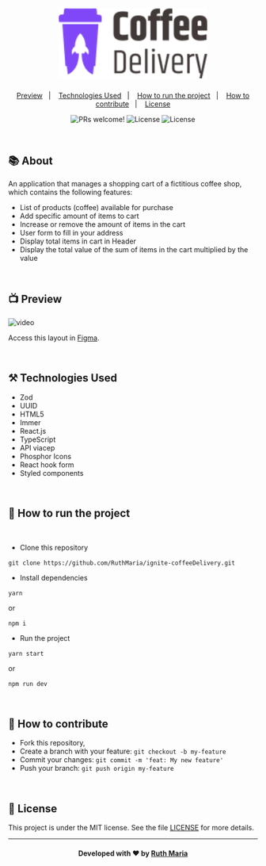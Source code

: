 <h1 align="center">
    <img alt="Logo Repository" src="./public/assets/logo.svg" width="300px" />
</h1>

<p align="center">
  <a href="#execution">Preview</a>&nbsp;&nbsp;&nbsp;|&nbsp;&nbsp;&nbsp;
  <a href="#technologies">Technologies Used</a>&nbsp;&nbsp;&nbsp;|&nbsp;&nbsp;&nbsp;
  <a href="#run">How to run the project</a>&nbsp;&nbsp;&nbsp;|&nbsp;&nbsp;&nbsp;
  <a href="#contribute">How to contribute</a>&nbsp;&nbsp;&nbsp;|&nbsp;&nbsp;&nbsp;
  <a href="#license">License</a>
</p>

<p align="center">
 <img src="https://img.shields.io/static/v1?label=PRs&message=welcome&color=8047F8&labelColor=000000" alt="PRs welcome!" />

  <img alt="License" src="https://img.shields.io/badge/Made%20by-Ruth%20Maria-8047F8">

  <img alt="License" src="https://img.shields.io/static/v1?label=license&message=MIT&color=8047F8&labelColor=000000">
</p>

<br>

## :books: About

An application that manages a shopping cart of a fictitious coffee shop, which contains the following features:

- List of products (coffee) available for purchase
- Add specific amount of items to cart
- Increase or remove the amount of items in the cart
- User form to fill in your address
- Display total items in cart in Header
- Display the total value of the sum of items in the cart multiplied by the value

<a id="execution"></a><br>

## :tv: Preview

![video](./public/assets/video.gif)

Access this layout in [Figma](<https://www.figma.com/file/LudOgLXj0M5EKRnirrtoCu/Coffee-Delivery-(Copy)?node-id=0%3A1&t=5VHu0MLKKe0emQK7-0>).

<a id="technologies"></a><br>

## ⚒️ Technologies Used

- Zod
- UUID
- HTML5
- Immer
- React.js
- TypeScript
- API viacep
- Phosphor Icons
- React hook form
- Styled components

<a id="run"></a><br>

## 🚀 How to run the project

<br>

- Clone this repository

```
git clone https://github.com/RuthMaria/ignite-coffeeDelivery.git
```

- Install dependencies

```
yarn
```

or

```
npm i
```

- Run the project

```
yarn start
```

or

```
npm run dev
```

<br>

## 🎯 How to contribute

- Fork this repository,
- Create a branch with your feature: `git checkout -b my-feature`
- Commit your changes: `git commit -m 'feat: My new feature'`
- Push your branch: `git push origin my-feature`

<a id="license"></a><br>

## :memo: License

This project is under the MIT license. See the file [LICENSE](LICENSE) for more details.

---

<h4 align="center">
    Developed with ❤️ by <a href="https://www.linkedin.com/in/ruth-maria-9b256071/" target="_blank">Ruth Maria</a>
</h4>
